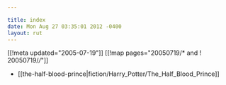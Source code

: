 ```yaml
---

title: index
date: Mon Aug 27 03:35:01 2012 -0400
layout: rut
---
```


[[!meta updated="2005-07-19"]]
[[!map pages="20050719/* and ! 20050719/*/*"]]
* [[the-half-blood-prince|fiction/Harry_Potter/The_Half_Blood_Prince]]
